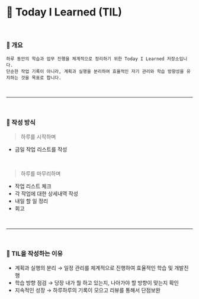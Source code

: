 # 📝 Today I Learned (TIL)

<br>

### 🚀 개요
```
하루 동안의 학습과 업무 진행을 체계적으로 정리하기 위한 Today I Learned 저장소입니다.
단순한 작업 기록이 아니라, 계획과 실행을 분리하여 효율적인 자기 관리와 학습 방향성을 유지하는 것을 목표로 합니다.
```

<br>

---

<br>

### 📌 작성 방식

>하루를 시작하며
- 금일 작업 리스트를 작성

<br>

>하루를 마무리하며
- 작업 리스트 체크
- 각 작업에 대한 상세내역 작성
- 내일 할 일 정리
- 회고

<br>

---

<br>

### 🎯 TIL을 작성하는 이유
- 계획과 실행의 분리 → 일정 관리를 체계적으로 진행하여 효율적인 학습 및 개발진행
- 학습 방향 점검 → 당장 내가 뭘 하고 있는지, 나아가야 할 방향이 맞는지 확인
- 지속적인 성장 → 하루하루의 기록이 모으고 리뷰를 통해서 단점보완
